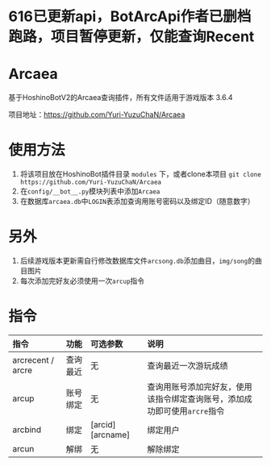 # 616已更新api，BotArcApi作者已删档跑路，项目暂停更新，仅能查询Recent

# Arcaea

基于HoshinoBotV2的Arcaea查询插件，所有文件适用于游戏版本 3.6.4

项目地址：https://github.com/Yuri-YuzuChaN/Arcaea

# 使用方法

1. 将该项目放在HoshinoBot插件目录 `modules` 下，或者clone本项目 `git clone https://github.com/Yuri-YuzuChaN/Arcaea`
2. 在`config/__bot__.py`模块列表中添加`Arcaea`
3. 在数据库`arcaea.db`中`LOGIN`表添加查询用账号密码以及绑定ID（随意数字）
 
# 另外

1. 后续游戏版本更新需自行修改数据库文件`arcsong.db`添加曲目，`img/song`的曲目图片
2. 每次添加完好友必须使用一次`arcup`指令

# 指令

| 指令              | 功能     | 可选参数              | 说明                            |
| :---------------- | :------- | :-------------------- | :------------------------------ |
| arcrecent / arcre | 查询最近 | 无                     | 查询最近一次游玩成绩            |
| arcup | 账号绑定 | 无               | 查询用账号添加完好友，使用该指令绑定查询账号，添加成功即可使用`arcre`指令|
| arcbind           | 绑定     | [arcid] [arcname]     | 绑定用户                        |
| arcun             | 解绑     | 无                    | 解除绑定                        |
